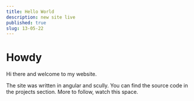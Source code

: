 ```yaml
---
title: Hello World
description: new site live
published: true
slug: 13-05-22
---
```


# Howdy

Hi there and welcome to my website. 

The site was written in angular and scully. You can find the source code in the projects section. More to follow, watch this space.